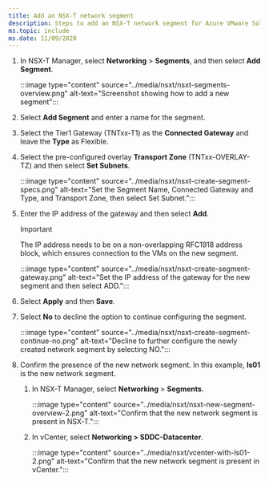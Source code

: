 ```yaml
---
title: Add an NSX-T network segment
description: Steps to add an NSX-T network segment for Azure VMware Solution.
ms.topic: include
ms.date: 11/09/2020
---
```


<!-- Used in manage-dhcp.md and tutorial-nsx-t-network-segment.md -->

1. In NSX-T Manager, select **Networking** > **Segments**, and then select **Add Segment**. 

   :::image type="content" source="../media/nsxt/nsxt-segments-overview.png" alt-text="Screenshot showing how to add a new segment":::

1. Select **Add Segment** and enter a name for the segment.

1. Select the Tier1 Gateway (TNTxx-T1) as the **Connected Gateway** and leave the **Type** as Flexible.

1. Select the pre-configured overlay **Transport Zone** (TNTxx-OVERLAY-TZ) and then select **Set Subnets**. 

   :::image type="content" source="../media/nsxt/nsxt-create-segment-specs.png" alt-text="Set the Segment Name, Connected Gateway and Type, and Transport Zone, then select Set Subnet.":::

1. Enter the IP address of the gateway and then select **Add**. 

   >[!IMPORTANT]
   >The IP address needs to be on a non-overlapping RFC1918 address block, which ensures connection to the VMs on the new segment.

   :::image type="content" source="../media/nsxt/nsxt-create-segment-gateway.png" alt-text="Set the IP address of the gateway for the new segment and then select ADD.":::

1. Select **Apply** and then **Save**.

1. Select **No** to decline the option to continue configuring the segment. 

   :::image type="content" source="../media/nsxt/nsxt-create-segment-continue-no.png" alt-text="Decline to further configure the newly created network segment by selecting NO.":::

1. Confirm the presence of the new network segment. In this example, **ls01** is the new network segment.

   1. In NSX-T Manager, select **Networking** > **Segments**. 

      :::image type="content" source="../media/nsxt/nsxt-new-segment-overview-2.png" alt-text="Confirm that the new network segment is present in NSX-T.":::

   1. In vCenter, select **Networking > SDDC-Datacenter**.

      :::image type="content" source="../media/nsxt/vcenter-with-ls01-2.png" alt-text="Confirm that the new network segment is present in vCenter.":::